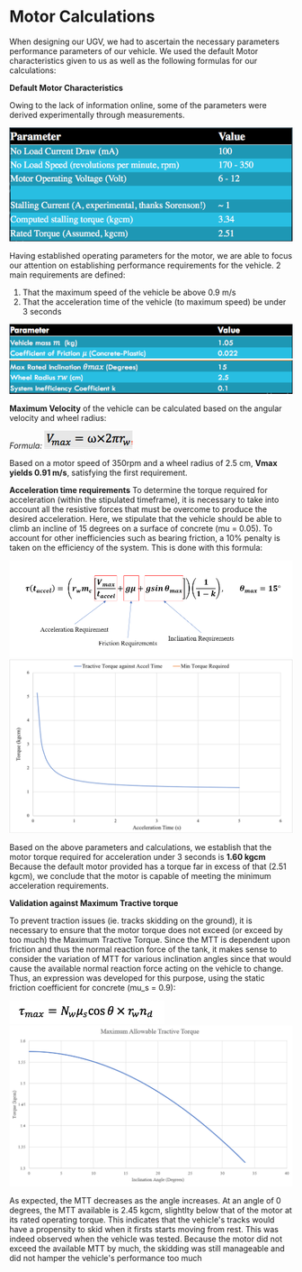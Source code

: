 # Motor Calculations

When designing our UGV, we had to ascertain the necessary parameters performance parameters of our vehicle. We used the default Motor characteristics given to us as well as the following formulas for our calculations:

**Default Motor Characteristics**

Owing to the lack of information online, some of the parameters were derived experimentally through measurements.

![Motor characteristics_1](https://github.com/Tristan-Technologies/EASem2Help/blob/master/Mechanical_Components/Pictures/Default%20motor%20parameters.png)

Having established operating parameters for the motor, we are able to focus our attention on establishing performance requirements for the vehicle. 2 main requirements are defined:

1) That the maximum speed of the vehicle be above 0.9 m/s
2) That the acceleration time of the vehicle (to maximum speed) be under 3 seconds

![Motor characteristics_2](https://github.com/Tristan-Technologies/EASem2Help/blob/master/Mechanical_Components/Pictures/Motor%20parameters_2.png)
![Motor characteristics_3](https://github.com/Tristan-Technologies/EASem2Help/blob/master/Mechanical_Components/Pictures/Motor%20parameters_3.png)

**Maximum Velocity** of the vehicle can be calculated based on the angular velocity and wheel radius:

_Formula:_ ![Vmax](https://github.com/Tristan-Technologies/EASem2Help/blob/master/Mechanical_Components/Pictures/Vmax.png)

Based on a motor speed of 350rpm and a wheel radius of 2.5 cm, **Vmax yields 0.91 m/s**, satisfying the first requirement.


**Acceleration time requirements** To determine the torque required for acceleration (within the stipulated timeframe), it is necessary to take into account all the resistive forces that must be overcome to produce the desired acceleration. Here, we stipulate that the vehicle should be able to climb an incline of 15 degrees on a surface of concrete (mu = 0.05). To account for other inefficiencies such as bearing friction, a 10% penalty is taken on the efficiency of the system. This is done with this formula:

![Torque Formula](https://github.com/Tristan-Technologies/EASem2Help/blob/master/Mechanical_Components/Pictures/Torque-Formula.PNG)
![Torque Curve](https://github.com/Tristan-Technologies/EASem2Help/blob/master/Mechanical_Components/Pictures/torque-accel-graph.png)

Based on the above parameters and calculations, we establish that the motor torque required for acceleration under 3 seconds is **1.60 kgcm** Because the default motor provided has a torque far in excess of that (2.51 kgcm), we conclude that the motor is capable of meeting the minimum acceleration requirements.


**Validation against Maximum Tractive torque**

To prevent traction issues (ie. tracks skidding on the ground), it is necessary to ensure that the motor torque does not exceed (or exceed by too much) the Maximum Tractive Torque. Since the MTT is dependent upon friction and thus the normal reaction force of the tank, it makes sense to consider the variation of MTT for various inclination angles since that would cause the available normal reaction force acting on the vehicle to change. Thus, an expression was developed for this purpose, using the static friction coefficient for concrete (mu_s = 0.9):

![Max Tractive Torque](https://github.com/Tristan-Technologies/EASem2Help/blob/master/Mechanical_Components/Pictures/max.torque.png)
![Max Tractive Torque Curve](https://github.com/Tristan-Technologies/EASem2Help/blob/master/Mechanical_Components/Pictures/Max%20Tractive%20torque%20graph.png)

As expected, the MTT decreases as the angle increases. At an angle of 0 degrees, the MTT available is 2.45 kgcm, slightlty below that of the motor at its rated operating torque. This indicates that the vehicle's tracks would have a propensity to skid when it firsts starts moving from rest. This was indeed observed when the vehicle was tested. Because the motor did not exceed the available MTT by much, the skidding was still manageable and did not hamper the vehicle's performance too much

